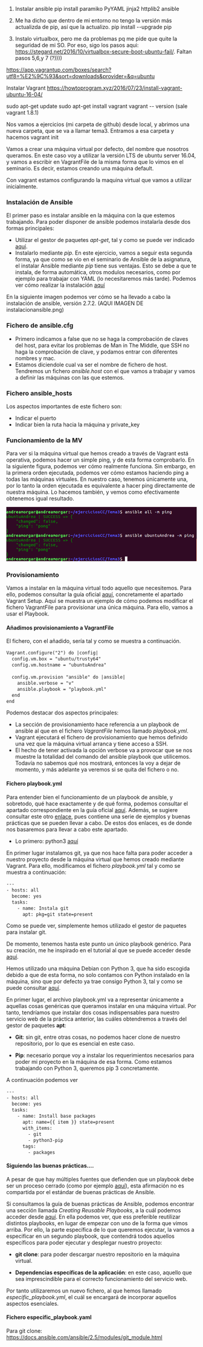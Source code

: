 1. Instalar ansible
pip install paramiko PyYAML jinja2 httplib2 ansible

2. Me ha dicho que dentro de mi entorno no tengo la versión más actualizda de pip, así que la actualizo. pip install --upgrade pip

3. Instalo virtualbox, pero me da problemas pq me pide que quite la seguridad de mi SO. Por eso, sigo los pasos aqui:
https://stegard.net/2016/10/virtualbox-secure-boot-ubuntu-fail/. Faltan pasos 5,6,y 7 (?))))



https://app.vagrantup.com/boxes/search?utf8=%E2%9C%93&sort=downloads&provider=&q=ubuntu

Instalar Vagrant https://howtoprogram.xyz/2016/07/23/install-vagrant-ubuntu-16-04/


sudo apt-get update
sudo apt-get install vagrant
vagrant -- version  (sale vagrant 1.8.1)


Nos vamos a ejercicios (mi carpeta de github) desde local, y abrimos una nueva carpeta, que se va a llamar tema3.
Entramos a esa carpeta y hacemos vagrant init






Vamos a crear una máquina virtual por defecto, del nombre que nosotros queramos. En este caso voy a utilizar la versión LTS de ubuntu server 16.04, y vamos a escribir en VagrantFile de la misma forma que lo vimos en el seminario. Es decir, estamos creando una máquina default.

Con vagrant estamos configurando la maquina virtual que vamos a utilizar inicialmente.



### Instalación de Ansible
El primer paso es instalar ansible en la máquina con la que estemos trabajando. Para poder disponer de ansible podemos instalarla desde dos formas principales:
- Utilizar el gestor de paquetes *apt-get*, tal y como se puede ver indicado [aquí](https://www.digitalocean.com/community/tutorials/how-to-install-and-configure-ansible-on-ubuntu-16-04).
- Instalarlo mediante *pip*. En este ejercicio, vamos a seguir esta segunda forma, ya que como se vio en el seminario de Ansible de la asignatura, el instalar Ansible mediante *pip* tiene sus ventajas. Esto se debe a que te instala, de forma automática, otros modulos necesarios, como por ejemplo para trabajar con YAML (lo necesitaremos más tarde). Podemos ver cómo realizar la instalación [aquí](https://docs.ansible.com/ansible/2.7/installation_guide/intro_installation.html#latest-releases-via-pip)

En la siguiente imagen podemos ver cómo se ha llevado a cabo la instalación de ansible, versión 2.7.2. (AQUI IMAGEN DE instalacionansible.png)

### Fichero de ansible.cfg
- Primero indicamos a false que no se haga la comprobación de claves del host, para evitar los problemas de Man in The Middle, que SSH no haga la comprobación de clave, y podamos entrar con diferentes nombres y mac.
- Estamos diciendole cual va ser el nombre de fichero de host. Tendremos un fichero *ansible.host* con el que vamos a trabajar y vamos a definir las máquinas con las que estemos.

### Fichero ansible_hosts
Los aspectos importantes de este fichero son:
- Indicar el puerto
- Indicar bien la ruta hacia la máquina y private_key

### Funcionamiento de la MV
Para ver si la máquina virtual que hemos creado a través de Vagrant está operativa, podemos hacer un simple ping, y de esta forma comprobarlo. En la siguiente figura, podemos ver cómo realmente funciona. Sin embargo, en la primera orden ejecutada, podemos ver cómo estamos haciendo ping a todas las máquinas virtuales. En nuestro caso, tenemos únicamente una, por lo tanto la orden ejecutada es equivalente a hacer ping directamente de nuestra máquina. Lo hacemos también, y vemos como efectivamente obtenemos igual resultado.

![Ping a la máquina](https://raw.githubusercontent.com/andreamorgar/ejerciciosCC/master/images/pingMaquina.png)



### Provisionamiento
Vamos a instalar en la máquina virtual todo aquello que necesitemos. Para ello, podemos consultar la guía oficial [aquí](https://docs.ansible.com/ansible/2.7/scenario_guides/guide_vagrant.html), concretamente el apartado Vagrant Setup. Aquí se muestra un ejemplo de cómo podemos modificar el fichero VagrantFile para provisionar una única máquina. Para ello, vamos a usar el Playbook.

#### Añadimos provisionamiento a VagrantFile

El fichero, con el añadido, sería tal y como se muestra a continuación.
~~~
Vagrant.configure("2") do |config|
  config.vm.box = "ubuntu/trusty64"
  config.vm.hostname = "ubuntuAndrea"

  config.vm.provision "ansible" do |ansible|
    ansible.verbose = "v"
    ansible.playbook = "playbook.yml"
  end
end
~~~
Podemos destacar dos aspectos principales:
- La sección de provisionamiento hace referencia a un playbook de ansible al que en el fichero *VagrantFile* hemos llamado *playbook.yml*.
- Vagrant ejecutará el fichero de provisionamiento  que hemos definido una vez que la máquina virtual arranca y tiene acceso a SSH.
- El hecho de tener activada la opción verbose va a provocar que se nos muestre la totalidad del comando del ansible playbook que utilicemos. Todavía no sabemos qué nos mostrará, entonces la voy a dejar de momento, y más adelante ya veremos si se quita del fichero o no.


#### Fichero playbook.yml
Para entender bien el funcionamiento de un playbook de ansible, y sobretodo, qué hace exactamente y de qué forma, podemos consultar el apartado correspondiente en la guía oficial [aquí](https://docs.ansible.com/ansible/2.7/user_guide/playbooks_intro.html). Además, se sugiere consultar este otro [enlace](https://github.com/ansible/ansible-examples), pues contiene una serie de ejemplos y buenas prácticas que se pueden llevar a cabo. De estos dos enlaces, es de donde nos basaremos para llevar a cabo este apartado.

- Lo primero: python3 [aquí](https://medium.com/@perwagnernielsen/ansible-tutorial-part-2-installing-packages-41d3ab28337d)


En primer lugar instalamos git, ya que nos hace falta para poder acceder a nuestro proyecto desde la máquina virtual que hemos creado mediante Vagrant. Para ello, modificamos el fichero *playbook.yml* tal y como se muestra a continuación:
~~~
---
- hosts: all
  become: yes
  tasks:
    - name: Instala git
      apt: pkg=git state=present
~~~
Como se puede ver, simplemente hemos utilizado el gestor de paquetes para instalar git.







De momento, tenemos hasta este punto un único playbook genérico. Para su creación, me he inspirado en el tutorial al que se puede acceder desde [aquí](https://medium.com/@perwagnernielsen/ansible-tutorial-part-2-installing-packages-41d3ab28337d).

Hemos utilizado una máquina Debian con Python 3, que ha sido escogida debido a que de esta forma, no solo contamos con Python instalado en la máquina, sino que por defecto ya trae consigo Python 3, tal y como se puede consultar [aquí](https://linuxconfig.org/how-to-change-default-python-version-on-debian-9-stretch-linux).

En primer lugar, el archivo playbook.yml va a representar únicamente a aquellas cosas genéricas que queramos instalar en una máquina virtual. Por tanto, tendríamos que instalar dos cosas indispensables para nuestro servicio web de la práctica anterior, las cuáles obtendremos a través del gestor de paquetes **apt**:
- **Git**: sin git, entre otras cosas, no podemos hacer clone de nuestro repositorio, por lo que es esencial en este caso.

- **Pip**: necesario porque voy a instalar los requerimientos necesarios para poder mi proyecto en la máquina de esa forma. Como estamos trabajando con Python 3, queremos pip 3 concretamente.

A continuación podemos ver
~~~
---
- hosts: all
  become: yes
  tasks:
    - name: Install base packages
      apt: name={{ item }} state=present
      with_items:
        - git
        - python3-pip
      tags:
        - packages
~~~

#### Siguiendo las buenas prácticas....

A pesar de que hay múltiples fuentes que defienden que un playbook debe ser un proceso cerrado (como por ejemplo [aquí](https://serverfault.com/questions/750856/how-to-run-multiple-playbooks-in-order-with-ansible)), esta afirmación no es compartida por el estándar de buenas prácticas de Ansible.

Si consultamos la guía de buenas prácticas de Ansible, podemos encontrar una sección llamada *Creating Reusable Playbooks*, a la cuál podemos acceder desde [aquí](https://docs.ansible.com/ansible/latest/user_guide/playbooks_reuse.html). En ella podemos ver, que ess preferible reutilizar distintos playbooks, en lugar de empezar con uno de la forma que vimos arriba. Por ello, la parte específica de lo que queremos ejecutar, la vamos a especificar en un segundo playbook, que contendrá todos aquellos específicos para poder ejecutar y desplegar nuestro proyecto:

- **git clone**: para poder descargar nuestro repositorio en la máquina virtual.

- **Dependencias específicas de la aplicación**: en este caso, aquello que sea imprescindible para el correcto funcionamiento del servicio web.


Por tanto utilizaremos un nuevo fichero, al que hemos llamado *especific_playbook.yml*,
el cuál se encargará de incorporar aquellos aspectos esenciales.


#### Fichero especific_playbook.yaml

Para git clone: https://docs.ansible.com/ansible/2.5/modules/git_module.html
